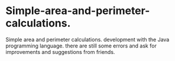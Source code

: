 # Simple-area-and-perimeter-calculations.
Simple area and perimeter calculations. development with the Java programming language. there are still some errors and ask for improvements and suggestions from friends.
